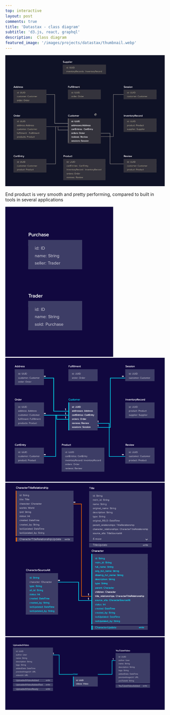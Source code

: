 ```yaml
---
top: interactive
layout: post
comments: true
title: 'Datastax - class diagram'
subtitle: 'd3.js, react, graphql'
description:  Class diagram 
featured_image: '/images/projects/datastax/thumbnail.webp'
---
```


<!-- <iframe src="https://bumbeishvili.github.io/d3-matthias-upw/classdiagram/?file=c360-template" style="border:0px #ffffff none;" name="myiFrame" scrolling="no" frameborder="1" marginheight="0px" marginwidth="0px" height="600px" width="100%" allowfullscreen></iframe> -->

![](/images/projects/datastax/gif.gif)






End product is very smooth and pretty performing, compared to built in tools in several applications 


<div class="gallery" data-columns="3">
	<img src="/images/projects/datastax/1.png">
  <img src="/images/projects/datastax/2.png">  
  <img src="/images/projects/datastax/3.png">  
  <img src="/images/projects/datastax/4.png">  
</div>


<br/><br/><br/>

